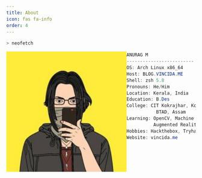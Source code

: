 ```yaml
---
title: About
icon: fas fa-info
order: 4
---
```


```zsh
> neofetch
```
<img align="left" src="https://raw.githubusercontent.com/vincidadesigns/vincidadesigns.github.io/main/assets/img/commons/avatar.jpg" width="320" /> 

```csharp
ANURAG M
-------------------------
OS: Arch Linux x86_64
Host: BLOG.VINCIDA.ME
Shell: zsh 5.8
Pronouns: He/Him
Location: Kerala, India
Education: B.Des
College: CIT Kokrajhar, Kokrajhar,
           BTAD, Assam
Learning: OpenCV, Machine Learning,
          Augmented Reality, Python
Hobbies: Hackthebox, Tryhackme
Website: vincida.me
```
